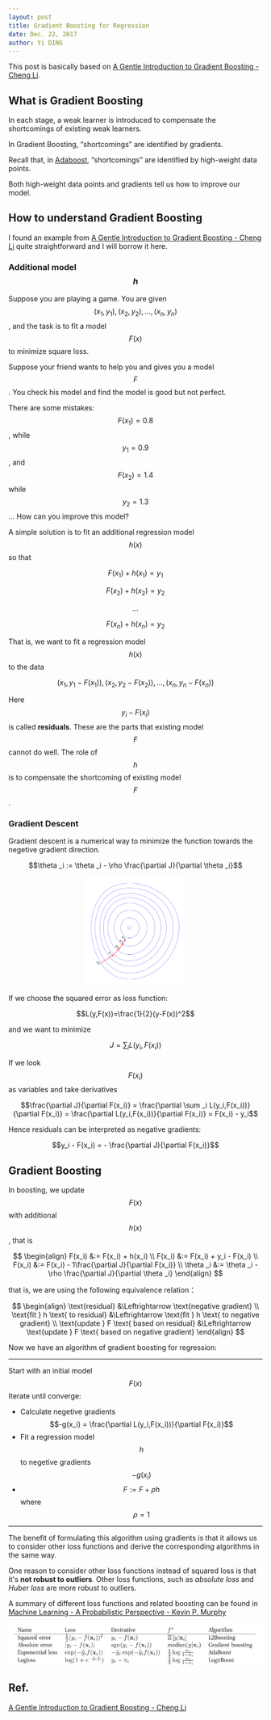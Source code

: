 ```yaml
---
layout: post
title: Gradient Boosting for Regression
date: Dec. 22, 2017
author: Yi DING
---
```


[comment]: # "Some contents about GBDT for regression"

This post is basically based on [A Gentle Introduction to Gradient Boosting - Cheng Li](http://www.chengli.io/tutorials/gradient_boosting.pdf).

## What is Gradient Boosting
In each stage, a weak learner is introduced to compensate the shortcomings of existing weak learners. 

In Gradient Boosting, “shortcomings” are identified by gradients.

Recall that, in [Adaboost](https://dymodi.github.io/MLfolds/AdaBoost), “shortcomings” are identified by high-weight data points.

Both high-weight data points and gradients tell us how to improve our model.

## How to understand Gradient Boosting
I found an example from [A Gentle Introduction to Gradient Boosting - Cheng Li](http://www.chengli.io/tutorials/gradient_boosting.pdf) quite straightforward and I will borrow it here.

### Additional model $$h$$

Suppose you are playing a game. You are given $$(x_1, y_1),(x_2, y_2), ...,(x_n, y_n)$$, and the task is to fit a model $$F(x)$$ to minimize square loss.

Suppose your friend wants to help you and gives you a model $$F$$. You check his model and find the model is good but not perfect.

There are some mistakes: $$F(x_1) = 0.8$$, while $$y_1 = 0.9$$, and $$F(x_2) = 1.4$$ while $$y_2 = 1.3$$... How can you improve this model?

A simple solution is to fit an additional regression model $$h(x)$$ so that

$$F(x_1)+h(x_1) = y_1$$

$$F(x_2)+h(x_2) = y_2$$

$$...$$

$$F(x_n)+h(x_n) = y_2$$

That is, we want to fit a regression model $$h(x)$$ to the data 

$$(x_1, y_1-F(x_1)),(x_2, y_2-F(x_2)), ...,(x_n, y_n-F(x_n))$$

Here $$y_i-F(x_i)$$ is called **residuals**. These are the parts that existing model $$F$$ cannot do well. The role of $$h$$ is to compensate the shortcoming of existing model $$F$$.

### Gradient Descent
Gradient descent is a numerical way to minimize the function towards the negetive gradient direction.

$$\theta _i := \theta _i - \rho \frac{\partial J}{\partial \theta _i}$$

<p align = "center">
<img src="figures/gradient-descent.png"  alt="Gradient Descent" width="200">
</p>

If we choose the squared error as loss function:

$$L(y,F(x))=\frac{1}{2}(y-F(x))^2$$ 

and we want to minimize

$$J = \sum _i L(y_i,F(x_i))$$

If we look $$F(x_i)$$ as variables and take derivatives

$$\frac{\partial J}{\partial F(x_i)} = \frac{\partial \sum _i L(y_i,F(x_i))}{\partial F(x_i)} = \frac{\partial L(y_i,F(x_i))}{\partial F(x_i)} = F(x_i) - y_i$$

Hence residuals can be interpreted as negative gradients:

$$y_i - F(x_i) = - \frac{\partial J}{\partial F(x_i)}$$

## Gradient Boosting
In boosting, we update $$F(x)$$ with additional $$h(x)$$, that is 

$$ \begin{align}
F(x_i) &:= F(x_i) + h(x_i) \\
F(x_i) &:= F(x_i) + y_i - F(x_i) \\
F(x_i) &:= F(x_i) - 1\frac{\partial J}{\partial F(x_i)} \\
\theta _i &:= \theta _i - \rho \frac{\partial J}{\partial \theta _i}
\end{align} $$

that is, we are using the following equivalence relation：

$$ \begin{align}
\text{residual} &\Leftrightarrow \text{negative gradient} \\
\text{fit } h \text{ to residual} &\Leftrightarrow \text{fit } h \text{ to negative gradient} \\
\text{update } F \text{ based on residual} &\Leftrightarrow \text{update } F \text{ based on negative gradient}
\end{align} $$

Now we have an algorithm of gradient boosting for regression:

----
Start with an initial model $$F(x)$$
Iterate until converge:
* Calculate negetive gradients $$-g(x_i) = \frac{\partial L(y_i,F(x_i))}{\partial F(x_i)}$$
* Fit a regression model $$h$$ to negetive gradients $$-g(x_i)$$
* $$F := F + \rho h$$ where $$\rho = 1$$

----
The benefit of formulating this algorithm using gradients is that it allows us to consider other loss functions and derive the corresponding algorithms in the same way.

One reason to consider other loss functions instead of squared loss is that it's **not robust to outliers**. Other loss functions, such as *absolute loss* and *Huber loss* are more robust to outliers.

A summary of different loss functions and related boosting can be found in [Machine Learning - A Probabilistic Perspective - Kevin P. Murphy](http://dsd.future-lab.cn/members/2015nlp/Machine_Learning.pdf)

<p align = "center">
<img src="figures/boosting-loss-functions.png"  alt="Boosting Algorithms">
</p>

## Ref.

[A Gentle Introduction to Gradient Boosting - Cheng Li](http://www.chengli.io/tutorials/gradient_boosting.pdf)